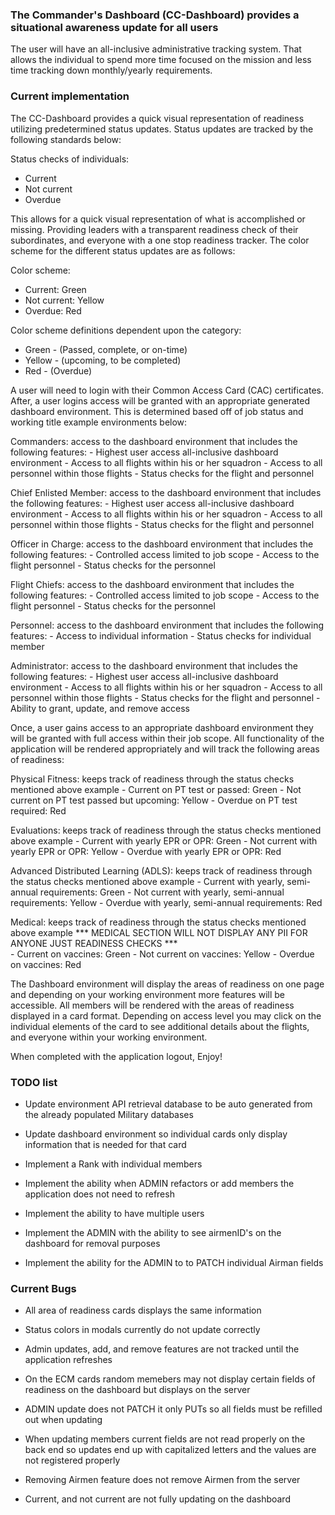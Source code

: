 ### The Commander's Dashboard (CC-Dashboard) provides a situational awareness update for all users
The user will have an all-inclusive administrative tracking system. That allows the individual to spend more time focused on the mission and less time tracking down monthly/yearly requirements.

### Current implementation
The CC-Dashboard provides a quick visual representation of readiness utilizing predetermined status updates. Status updates are tracked by the following standards below:

Status checks of individuals:
- Current 
- Not current
- Overdue 

This allows for a quick visual representation of what is accomplished or missing. Providing leaders with a transparent readiness check of their subordinates, and everyone with a one stop readiness tracker. The color scheme for the 
different status updates are as follows:

Color scheme:
- Current: Green
- Not current: Yellow
- Overdue: Red

Color scheme definitions dependent upon the category:
- Green - (Passed, complete, or on-time)
- Yellow - (upcoming, to be completed)
- Red - (Overdue)


A user will need to login with their Common Access Card (CAC) certificates. After, a user logins access will be granted with an appropriate generated dashboard environment. This is determined based off of job status and working title example environments below:

Commanders: access to the dashboard environment that includes the following features:
         - Highest user access all-inclusive dashboard environment
         - Access to all flights within his or her squadron
         - Access to all personnel within those flights
         - Status checks for the flight and personnel

Chief Enlisted Member: access to the dashboard environment that includes the following features:
         - Highest user access all-inclusive dashboard environment
         - Access to all flights within his or her squadron
         - Access to all personnel within those flights
         - Status checks for the flight and personnel

Officer in Charge: access to the dashboard environment that includes the following features:
         - Controlled access limited to job scope
         - Access to the flight personnel
         - Status checks for the personnel

Flight Chiefs: access to the dashboard environment that includes the following features:
         - Controlled access limited to job scope
         - Access to the flight personnel
         - Status checks for the personnel

Personnel: access to the dashboard environment that includes the following features:
         - Access to individual information
         - Status checks for individual member

Administrator: access to the dashboard environment that includes the following features:
         - Highest user access all-inclusive dashboard environment
         - Access to all flights within his or her squadron
         - Access to all personnel within those flights
         - Status checks for the flight and personnel
         - Ability to grant, update, and remove access

Once, a user gains access to an appropriate dashboard environment they will be granted with full access within their job scope. All functionality of the application will be rendered appropriately and will track the following
areas of readiness:

Physical Fitness: keeps track of readiness through the status checks mentioned above example
         - Current on PT test or passed: Green 
         - Not current on PT test passed but upcoming: Yellow
         - Overdue on PT test required: Red

Evaluations: keeps track of readiness through the status checks mentioned above example
         - Current with yearly EPR or OPR: Green
         - Not current with yearly EPR or OPR: Yellow
         - Overdue with yearly EPR or OPR: Red

Advanced Distributed Learning (ADLS): keeps track of readiness through the status checks mentioned above example
         - Current with yearly, semi-annual requirements: Green
         - Not current with yearly, semi-annual requirements: Yellow
         - Overdue with yearly, semi-annual requirements: Red

Medical: keeps track of readiness through the status checks mentioned above example
    *** MEDICAL SECTION WILL NOT DISPLAY ANY PII FOR ANYONE JUST READINESS CHECKS ***  
         - Current on vaccines: Green
         - Not current on vaccines: Yellow
         - Overdue on vaccines: Red

The Dashboard environment will display the areas of readiness on one page and depending on your working environment more features will be accessible. All members will be rendered with the areas of readiness displayed in a card format. Depending on access level you may click on the individual elements of the card to see additional details about the flights, and everyone within your working environment. 

When completed with the application logout, Enjoy!

### TODO list
- Update environment API retrieval database to be auto generated from the already populated Military databases

- Update dashboard environment so individual cards only display information that is needed for that card

- Implement a Rank with individual members

- Implement the ability when ADMIN refactors or add members the application does not need to refresh

- Implement the ability to have multiple users

- Implement the ADMIN with the ability to see airmenID's on the dashboard for removal purposes

- Implement the ability for the ADMIN to to PATCH individual Airman fields

### Current Bugs
- All area of readiness cards displays the same information

- Status colors in modals currently do not update correctly

- Admin updates, add, and remove features are not tracked until the application refreshes

- On the ECM cards random memebers may not display certain fields of readiness on the dashboard but displays on the server

- ADMIN update does not PATCH it only PUTs so all fields must be refilled out when updating

- When updating members current fields are not read properly on the back end so updates end up with capitalized letters and the values are not registered properly

- Removing Airmen feature does not remove Airmen from the server

- Current, and not current are not fully updating on the dashboard

